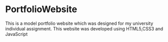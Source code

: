 # PortfolioWebsite
This is a model portfolio website which was designed for my university individual assignment. This website was developed using HTML5,CSS3 and JavaScript
